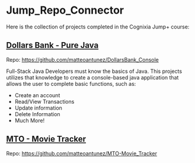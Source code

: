 # Jump_Repo_Connector

Here is the collection of projects completed in the Cognixia Jump+ course:

## [Dollars Bank - Pure Java](https://github.com/matteoantunez/DollarsBank_Console)
Repo: https://github.com/matteoantunez/DollarsBank_Console

Full-Stack Java Developers must know the basics of Java. This projects utilizes that knowledge to create a console-based java application that allows the user to complete basic functions, such as:

* Create an account
* Read/View Transactions
* Update information
* Delete Information
* Much More!

## [MTO - Movie Tracker](https://github.com/matteoantunez/MTO-Movie_Tracker)
Repo: https://github.com/matteoantunez/MTO-Movie_Tracker
